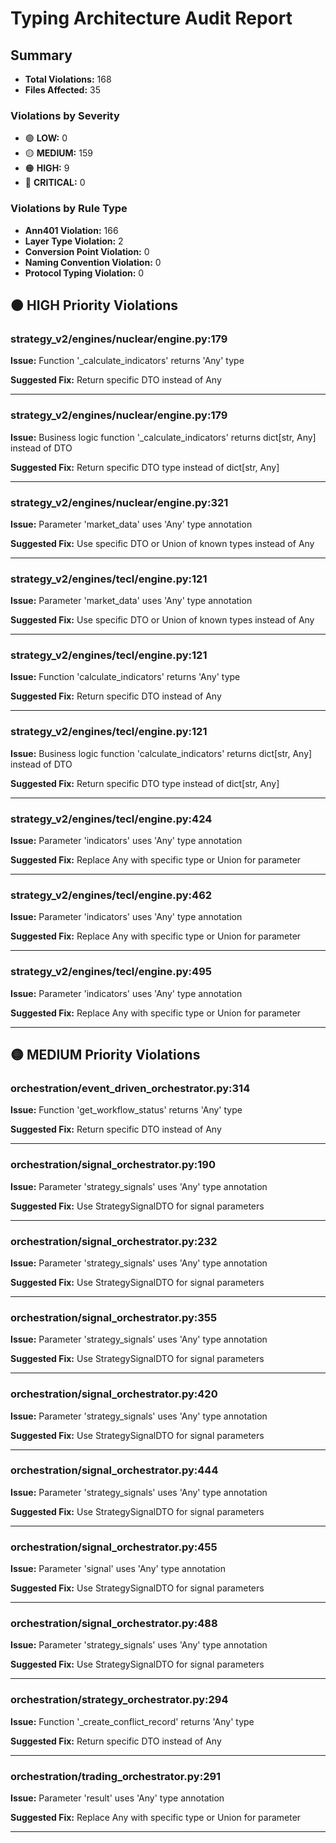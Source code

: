 # Typing Architecture Audit Report

## Summary

- **Total Violations:** 168
- **Files Affected:** 35

### Violations by Severity

- 🟢 **LOW:** 0
- 🟡 **MEDIUM:** 159
- 🟠 **HIGH:** 9
- 🔴 **CRITICAL:** 0

### Violations by Rule Type

- **Ann401 Violation:** 166
- **Layer Type Violation:** 2
- **Conversion Point Violation:** 0
- **Naming Convention Violation:** 0
- **Protocol Typing Violation:** 0

## 🟠 HIGH Priority Violations

### strategy_v2/engines/nuclear/engine.py:179

**Issue:** Function '_calculate_indicators' returns 'Any' type

**Suggested Fix:** Return specific DTO instead of Any

---

### strategy_v2/engines/nuclear/engine.py:179

**Issue:** Business logic function '_calculate_indicators' returns dict[str, Any] instead of DTO

**Suggested Fix:** Return specific DTO type instead of dict[str, Any]

---

### strategy_v2/engines/nuclear/engine.py:321

**Issue:** Parameter 'market_data' uses 'Any' type annotation

**Suggested Fix:** Use specific DTO or Union of known types instead of Any

---

### strategy_v2/engines/tecl/engine.py:121

**Issue:** Parameter 'market_data' uses 'Any' type annotation

**Suggested Fix:** Use specific DTO or Union of known types instead of Any

---

### strategy_v2/engines/tecl/engine.py:121

**Issue:** Function 'calculate_indicators' returns 'Any' type

**Suggested Fix:** Return specific DTO instead of Any

---

### strategy_v2/engines/tecl/engine.py:121

**Issue:** Business logic function 'calculate_indicators' returns dict[str, Any] instead of DTO

**Suggested Fix:** Return specific DTO type instead of dict[str, Any]

---

### strategy_v2/engines/tecl/engine.py:424

**Issue:** Parameter 'indicators' uses 'Any' type annotation

**Suggested Fix:** Replace Any with specific type or Union for parameter

---

### strategy_v2/engines/tecl/engine.py:462

**Issue:** Parameter 'indicators' uses 'Any' type annotation

**Suggested Fix:** Replace Any with specific type or Union for parameter

---

### strategy_v2/engines/tecl/engine.py:495

**Issue:** Parameter 'indicators' uses 'Any' type annotation

**Suggested Fix:** Replace Any with specific type or Union for parameter

---

## 🟡 MEDIUM Priority Violations

### orchestration/event_driven_orchestrator.py:314

**Issue:** Function 'get_workflow_status' returns 'Any' type

**Suggested Fix:** Return specific DTO instead of Any

---

### orchestration/signal_orchestrator.py:190

**Issue:** Parameter 'strategy_signals' uses 'Any' type annotation

**Suggested Fix:** Use StrategySignalDTO for signal parameters

---

### orchestration/signal_orchestrator.py:232

**Issue:** Parameter 'strategy_signals' uses 'Any' type annotation

**Suggested Fix:** Use StrategySignalDTO for signal parameters

---

### orchestration/signal_orchestrator.py:355

**Issue:** Parameter 'strategy_signals' uses 'Any' type annotation

**Suggested Fix:** Use StrategySignalDTO for signal parameters

---

### orchestration/signal_orchestrator.py:420

**Issue:** Parameter 'strategy_signals' uses 'Any' type annotation

**Suggested Fix:** Use StrategySignalDTO for signal parameters

---

### orchestration/signal_orchestrator.py:444

**Issue:** Parameter 'strategy_signals' uses 'Any' type annotation

**Suggested Fix:** Use StrategySignalDTO for signal parameters

---

### orchestration/signal_orchestrator.py:455

**Issue:** Parameter 'signal' uses 'Any' type annotation

**Suggested Fix:** Use StrategySignalDTO for signal parameters

---

### orchestration/signal_orchestrator.py:488

**Issue:** Parameter 'strategy_signals' uses 'Any' type annotation

**Suggested Fix:** Use StrategySignalDTO for signal parameters

---

### orchestration/strategy_orchestrator.py:294

**Issue:** Function '_create_conflict_record' returns 'Any' type

**Suggested Fix:** Return specific DTO instead of Any

---

### orchestration/trading_orchestrator.py:291

**Issue:** Parameter 'result' uses 'Any' type annotation

**Suggested Fix:** Replace Any with specific type or Union for parameter

---

